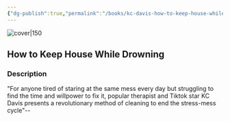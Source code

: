 ```yaml
---
{"dg-publish":true,"permalink":"/books/kc-davis-how-to-keep-house-while-drowning/","title":"\"How to Keep House While Drowning\"","tags":["non-fiction"]}
---
```




![cover|150](http://books.google.com/books/content?id=pb1mEAAAQBAJ&printsec=frontcover&img=1&zoom=1&edge=curl&source=gbs_api)

## How to Keep House While Drowning

### Description

"For anyone tired of staring at the same mess every day but struggling to find the time and willpower to fix it, popular therapist and Tiktok star KC Davis presents a revolutionary method of cleaning to end the stress-mess cycle"--
```